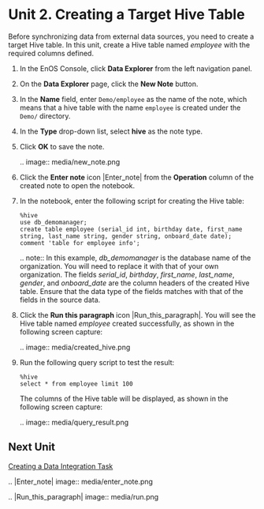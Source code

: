 # Unit 2. Creating a Target Hive Table

Before synchronizing data from external data sources, you need to create a target Hive table. In this unit, create a Hive table named *employee* with the required columns defined.

1. In the EnOS Console, click **Data Explorer** from the left navigation panel.

2. On the **Data Explorer** page, click the **New Note** button.

3. In the **Name** field, enter `Demo/employee` as the name of the note, which means that a hive table with the name `employee` is created under the `Demo/` directory.

4. In the **Type** drop-down list, select **hive** as the note type.

5. Click **OK** to save the note.

   .. image:: media/new_note.png

6. Click the **Enter note** icon |Enter_note| from the **Operation** column of the created note to open the notebook.

7. In the notebook, enter the following script for creating the Hive table:

   ```
   %hive
   use db_demomanager;
   create table employee (serial_id int, birthday date, first_name string, last_name string, gender string, onboard_date date);
   comment 'table for employee info';
   ```

   .. note:: In this example, *db_demomanager* is the database name of the organization. You will need to replace it with that of your own organization. The fields *serial_id*, *birthday*, *first_name*, *last_name*, *gender*, and *onboard_date* are the column headers of the created Hive table. Ensure that the data type of the fields matches with that of the fields in the source data.

8. Click the **Run this paragraph** icon |Run_this_paragraph|. You will see the Hive table named *employee* created successfully, as shown in the following screen capture:

   .. image:: media/created_hive.png

9. Run the following query script to test the result:

   ```
   %hive
   select * from employee limit 100
   ```

   The columns of the Hive table will be displayed, as shown in the following screen capture:

   .. image:: media/query_result.png

## Next Unit

[Creating a Data Integration Task](creating_data_integration_task)

.. |Enter_note| image:: media/enter_note.png

.. |Run_this_paragraph| image:: media/run.png

<!--end-->
